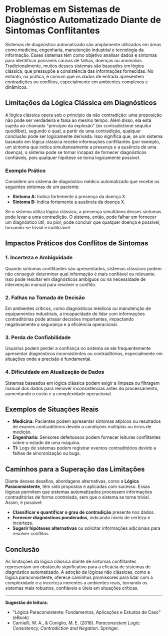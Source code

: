 
# Problemas em Sistemas de Diagnóstico Automatizado Diante de Sintomas Conflitantes

Sistemas de diagnóstico automatizado são amplamente utilizados em áreas como medicina, engenharia, manutenção industrial e tecnologia da informação. Esses sistemas têm como objetivo analisar dados e sintomas para identificar possíveis causas de falhas, doenças ou anomalias. Tradicionalmente, muitos desses sistemas são baseados em lógica clássica, que pressupõe a consistência das informações fornecidas. No entanto, na prática, é comum que os dados de entrada apresentem contradições ou conflitos, especialmente em ambientes complexos e dinâmicos.

## Limitações da Lógica Clássica em Diagnósticos

A lógica clássica opera sob o princípio da não contradição: uma proposição não pode ser verdadeira e falsa ao mesmo tempo. Além disso, ela está sujeita ao chamado "princípio da explosão" (ex contradictione sequitur quodlibet), segundo o qual, a partir de uma contradição, qualquer conclusão pode ser logicamente derivada. Isso significa que, se um sistema baseado em lógica clássica recebe informações conflitantes (por exemplo, um sintoma que indica simultaneamente a presença e a ausência de uma doença), o sistema pode se tornar incapaz de fornecer diagnósticos confiáveis, pois qualquer hipótese se torna logicamente possível.

### Exemplo Prático

Considere um sistema de diagnóstico médico automatizado que recebe os seguintes sintomas de um paciente:

- **Sintoma A:** Indica fortemente a presença da doença X.
- **Sintoma B:** Indica fortemente a ausência da doença X.

Se o sistema utiliza lógica clássica, a presença simultânea desses sintomas pode levar a uma contradição. O sistema, então, pode falhar em fornecer um diagnóstico útil, ou pior, pode concluir que qualquer doença é possível, tornando-se trivial e inutilizável.

## Impactos Práticos dos Conflitos de Sintomas

### 1. **Incerteza e Ambiguidade**
Quando sintomas conflitantes são apresentados, sistemas clássicos podem não conseguir determinar qual informação é mais confiável ou relevante. Isso pode resultar em diagnósticos ambíguos ou na necessidade de intervenção manual para resolver o conflito.

### 2. **Falhas na Tomada de Decisão**
Em ambientes críticos, como diagnósticos médicos ou manutenção de equipamentos industriais, a incapacidade de lidar com informações contraditórias pode atrasar decisões importantes, impactando negativamente a segurança e a eficiência operacional.

### 3. **Perda de Confiabilidade**
Usuários podem perder a confiança no sistema se ele frequentemente apresentar diagnósticos inconsistentes ou contraditórios, especialmente em situações onde a precisão é fundamental.

### 4. **Dificuldade em Atualização de Dados**
Sistemas baseados em lógica clássica podem exigir a limpeza ou filtragem manual dos dados para remover inconsistências antes do processamento, aumentando o custo e a complexidade operacional.

## Exemplos de Situações Reais

- **Medicina:** Pacientes podem apresentar sintomas atípicos ou resultados de exames contraditórios devido a condições múltiplas ou erros de medição.
- **Engenharia:** Sensores defeituosos podem fornecer leituras conflitantes sobre o estado de uma máquina.
- **TI:** Logs de sistemas podem registrar eventos contraditórios devido a falhas de sincronização ou bugs.

## Caminhos para a Superação das Limitações

Diante desses desafios, abordagens alternativas, como a **Lógica Paraconsistente**, têm sido propostas e aplicadas com sucesso. Essas lógicas permitem que sistemas automatizados processem informações contraditórias de forma controlada, sem que o sistema se torne trivial. Assim, é possível:

- **Classificar e quantificar o grau de contradição** presente nos dados.
- **Fornecer diagnósticos ponderados**, indicando níveis de certeza e incerteza.
- **Sugerir hipóteses alternativas** ou solicitar informações adicionais para resolver conflitos.

## Conclusão

As limitações da lógica clássica diante de sintomas conflitantes representam um obstáculo significativo para a eficácia de sistemas de diagnóstico automatizado. A adoção de lógicas não clássicas, como a lógica paraconsistente, oferece caminhos promissores para lidar com a complexidade e a incerteza inerentes a ambientes reais, tornando os sistemas mais robustos, confiáveis e úteis em situações críticas.

---
**Sugestão de leitura:**  
- "Lógica Paraconsistente: Fundamentos, Aplicações e Estudos de Caso" (eBook)
- Carnielli, W. A., & Coniglio, M. E. (2016). *Paraconsistent Logic: Consistency, Contradiction and Negation*. Springer.
```
